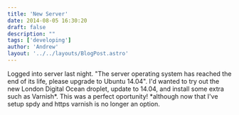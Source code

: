 ```yaml
---
title: 'New Server'
date: 2014-08-05 16:30:20
draft: false
description: ""
tags: ['developing']
author: 'Andrew'
layout: '../../layouts/BlogPost.astro'
---
```


Logged into server last night. "The server operating system has reached the end of its life, please upgrade to Ubuntu 14.04". I'd wanted to try out the new London Digital Ocean droplet, update to 14.04, and install some extra such as Varnish\*. This was a perfect oportunity! \*although now that I've setup spdy and https varnish is no longer an option.
